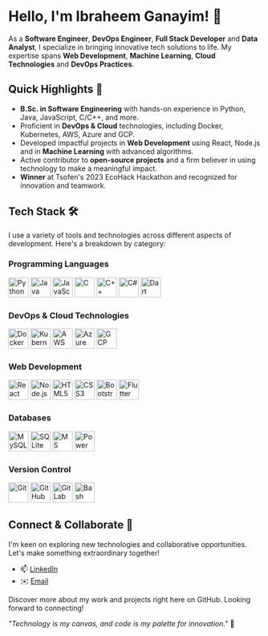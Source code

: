 # Hello, I'm Ibraheem Ganayim! 👋

As a **Software Engineer**, **DevOps Engineer**, **Full Stack Developer** and **Data Analyst**, I specialize in bringing innovative tech solutions to life. My expertise spans **Web Development**, **Machine Learning**, **Cloud Technologies** and **DevOps Practices**.

## Quick Highlights 🌟

- **B.Sc. in Software Engineering** with hands-on experience in Python, Java, JavaScript, C/C++, and more.
- Proficient in **DevOps & Cloud** technologies, including Docker, Kubernetes, AWS, Azure and GCP.
- Developed impactful projects in **Web Development** using React, Node.js and in **Machine Learning** with advanced algorithms.
- Active contributor to **open-source projects** and a firm believer in using technology to make a meaningful impact.
- **Winner** at Tsofen's 2023 EcoHack Hackathon and recognized for innovation and teamwork.

## Tech Stack 🛠️

I use a variety of tools and technologies across different aspects of development. Here's a breakdown by category:

### Programming Languages

<p float="left">
  <img src="https://cdn.jsdelivr.net/gh/devicons/devicon/icons/python/python-original.svg" width="40" height="40" alt="Python" title="Python" />
  <img src="https://cdn.jsdelivr.net/gh/devicons/devicon/icons/java/java-original.svg" width="40" height="40" alt="Java" title="Java" />
  <img src="https://cdn.jsdelivr.net/gh/devicons/devicon/icons/javascript/javascript-original.svg" width="40" height="40" alt="JavaScript" title="JavaScript" />
  <img src="https://cdn.jsdelivr.net/gh/devicons/devicon/icons/c/c-original.svg" width="40" height="40" alt="C" title="C" />
  <img src="https://cdn.jsdelivr.net/gh/devicons/devicon/icons/cplusplus/cplusplus-original.svg" width="40" height="40" alt="C++" title="C++" />
  <img src="https://cdn.jsdelivr.net/gh/devicons/devicon/icons/csharp/csharp-original.svg" width="40" height="40" alt="C#" title="C#" />
  <img src="https://cdn.jsdelivr.net/gh/devicons/devicon/icons/dart/dart-original.svg" width="40" height="40" alt="Dart" title="Dart" />
</p>

### DevOps & Cloud Technologies

<p float="left">
  <img src="https://cdn.jsdelivr.net/gh/devicons/devicon/icons/docker/docker-original.svg" width="40" height="40" alt="Docker" title="Docker" />
  <img src="https://cdn.jsdelivr.net/gh/devicons/devicon/icons/kubernetes/kubernetes-plain.svg" width="40" height="40" alt="Kubernetes" title="Kubernetes" />
  <img src="https://cdn.jsdelivr.net/gh/devicons/devicon/icons/amazonwebservices/amazonwebservices-original-wordmark.svg" width="40" height="40" alt="AWS" title="AWS" />
  <img src="https://cdn.jsdelivr.net/gh/devicons/devicon/icons/azure/azure-original.svg" width="40" height="40" alt="Azure" title="Azure" />
  <img src="https://cdn.jsdelivr.net/gh/devicons/devicon/icons/googlecloud/googlecloud-original.svg" width="40" height="40" alt="GCP" title="GCP" />
</p>

### Web Development

<p float="left">
  <img src="https://cdn.jsdelivr.net/gh/devicons/devicon/icons/react/react-original.svg" width="40" height="40" alt="React" title="React" />
  <img src="https://cdn.jsdelivr.net/gh/devicons/devicon/icons/nodejs/nodejs-original.svg" width="40" height="40" alt="Node.js" title="Node.js" />
  <img src="https://cdn.jsdelivr.net/gh/devicons/devicon/icons/html5/html5-original.svg" width="40" height="40" alt="HTML5" title="HTML5" />
  <img src="https://cdn.jsdelivr.net/gh/devicons/devicon/icons/css3/css3-original.svg" width="40" height="40" alt="CSS3" title="CSS3" />
  <img src="https://cdn.jsdelivr.net/gh/devicons/devicon/icons/bootstrap/bootstrap-plain.svg" width="40" height="40" alt="Bootstrap" title="Bootstrap" />
  <img src="https://cdn.jsdelivr.net/gh/devicons/devicon/icons/flutter/flutter-original.svg" width="40" height="40" alt="Flutter" title="Flutter" />
</p>

### Databases

<p float="left">
  <img src="https://cdn.jsdelivr.net/gh/devicons/devicon/icons/mysql/mysql-original.svg" width="40" height="40" alt="MySQL" title="MySQL" />
  <img src="https://cdn.jsdelivr.net/gh/devicons/devicon/icons/sqlite/sqlite-original.svg" width="40" height="40" alt="SQLite" title="SQLite" />
  <img src="https://cdn.jsdelivr.net/gh/devicons/devicon/icons/microsoftsqlserver/microsoftsqlserver-plain.svg" width="40" height="40" alt="MS SQL" title="MS SQL" />
  <!-- Placeholder for Power BI icon -->
  <img src="YOUR_POWER_BI_ICON_URL" width="40" height="40" alt="Power BI" title="Power BI" />
</p>

### Version Control

<p float="left">
  <img src="https://cdn.jsdelivr.net/gh/devicons/devicon/icons/git/git-original.svg" width="40" height="40" alt="Git" title="Git" />
  <img src="https://cdn.jsdelivr.net/gh/devicons/devicon/icons/github/github-original.svg" width="40" height="40" alt="GitHub" title="GitHub" />
  <img src="https://cdn.jsdelivr.net/gh/devicons/devicon/icons/gitlab/gitlab-original.svg" width="40" height="40" alt="GitLab" title="GitLab" />
  <img src="https://cdn.jsdelivr.net/gh/devicons/devicon/icons/bash/bash-original.svg" width="40" height="40" alt="Bash" title="Bash" />
</p>




## Connect & Collaborate 🚀

I'm keen on exploring new technologies and collaborative opportunities. Let's make something extraordinary together!

- 📫 [LinkedIn](https://www.linkedin.com/in/ibraheemganayim/)
- ✉️ [Email](mailto:Ganayim.Ibraheem@gmail.com)

Discover more about my work and projects right here on GitHub. Looking forward to connecting!

*"Technology is my canvas, and code is my palette for innovation."* 🎨
